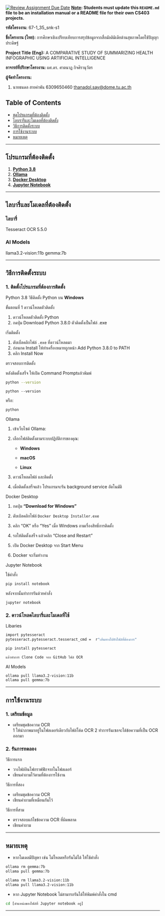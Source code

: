 [![Review Assignment Due Date](https://classroom.github.com/assets/deadline-readme-button-22041afd0340ce965d47ae6ef1cefeee28c7c493a6346c4f15d667ab976d596c.svg)](https://classroom.github.com/a/w8H8oomW)
**<ins>Note</ins>: Students must update this `README.md` file to be an installation manual or a README file for their own CS403 projects.**

**รหัสโครงงาน:** 67-1_35_snk-s1

**ชื่อโครงงาน (ไทย):** การศึกษาเชิงเปรียบเทียบการสรุปข้อมูลจากสื่อมัลติมิเดียด้านสุขภาพโดยใช้ปัญญาประดิษฐ์

**Project Title (Eng):** A COMPARATIVE STUDY OF SUMMARIZING HEALTH INFOGRAPHIC USING ARTIFICIAL INTELLIGENCE

**อาจารย์ที่ปรึกษาโครงงาน:** ผศ.ดร. ศาตนาฏ กิจศิรานุวัตร

**ผู้จัดทำโครงงาน:** 
1. นายธนดล สายคำพัน 6309650460  thanadol.say@dome.tu.ac.th


## Table of Contents

- [ชุดโปรแกรมที่ต้องติดตั้ง](#ชุดโปรแกรมที่ต้องติดตั้ง)
- [ไลบรารีและโมเดลที่ต้องติดตั้ง](#ไลบรารีและโมเดลที่ต้องติดตั้ง)
- [วิธีการติดตั้งระบบ](#วิธีการติดตั้งระบบ)
- [การใช้งานระบบ](#การใช้งานระบบ)
- [หมายเหตุ](#หมายเหตุ)

---

## โปรแกรมที่ต้องติดตั้ง

1. [**Python 3.8**](https://www.python.org/downloads/)
2. [**Ollama**](https://ollama.com/download)
3. [**Docker Desktop**](https://www.docker.com/products/docker-desktop) 
4. [**Jupyter Notebook**](https://jupyter.org/install)

---

##  ไลบารี่และโมเดลที่ต้องติดตั้ง

### ไลบารี่
Tesseract OCR 5.5.0

###  AI Models 
llama3.2-vision:11b
gemma:7b

----------

## วิธีการติดตั้งระบบ

### 1. ติดตั้งโปรแกรมที่ต้องการติดตั้ง

Python 3.8
วิธีติดตั้ง Python บน **Windows**

ขั้นตอนที่ 1 ดาวน์โหลดตัวติดตั้ง
1. ดาวน์โหลดตัวติดตั้ง Python
2.  กดปุ่ม Download Python 3.8.0
    ตัวติดตั้งเป็นไฟล์ .exe
    
เริ่มติดตั้ง

1.  ดับเบิ้ลคลิกไฟล์ `.exe` ที่ดาวน์โหลดมา
2.  ก่อนกด Install ให้ทำเครื่องหมายถูกหน้า Add Python 3.8.0 to PATH       
3.  คลิก Install Now
   
ตรวจสอบการติดตั้ง

หลังติดตั้งเสร็จ ให้เปิด Command Promptแล้วพิมพ์

```bash
python --version 
```
`python --version` 

หรือ:


```bash
python
```
Ollama
1.  เข้าเว็บไซต์ Ollama: 
   
2.  เลือกไฟล์ติดตั้งตามระบบปฏิบัติการของคุณ:
    
    -   **Windows**
        
    -   **macOS**
        
    -   **Linux**
        
3.  ดาวน์โหลดไฟล์ และติดตั้ง
        
4.  เมื่อติดตั้งเสร็จแล้ว โปรแกรมจะรัน background service อัตโนมัติ

Docker Desktop
1. กดปุ่ม **“Download for Windows”** 
    
2. ดับเบิลคลิกไฟล์ `Docker Desktop Installer.exe`
    
2.  คลิก “OK” หรือ “Yes” เมื่อ Windows ถามเรื่องสิทธิ์การติดตั้ง
    
3.  รอให้ติดตั้งเสร็จ แล้วคลิก “Close and Restart” 
    
4.  เปิด Docker Desktop จาก Start Menu
 
5.  Docker จะเริ่มทำงาน 

Jupyter Notebook

ใช้คำสั่ง
```bash
pip install notebook
```
หลังจากนั้นทำการรันด้วยคำสั่ง
```bash
jupyter notebook
```

### 2. ดาวน์โหลดไลบารี่และโมเดลที่ใช้

Libaries

```bash
import pytesseract
pytesseract.pytesseract.tesseract_cmd =  r"เส้นทางไปยังไฟล์ที่ต้องการ"

pip install pytesseract

แล้วทำการ Clone Code จาก GitHub ไฟล์ OCR
```
AI Models 

```bash
ollama pull llama3.2-vision:11b
ollama pull gemma:7b
```
----------

## การใช้งานระบบ

### 1. เตรียมข้อมูล
- เตรียมชุดข้อความ OCR    
1 ให้นำภาพมาอยู่ในโฟลเดอร์เดียวกับไฟล์โค้ด OCR 
2 ทำการรันเซลจะได้ข้อความที่เป็น OCR ออกมา

### 2. รันการทดลอง
วิธีการแรก
-   วางไฟล์อินโฟกราฟฟิกจากในโฟลเดอร์ 
-   เขียนคำถามไว้ตามที่ต้องการใช้งาน

วิธีการที่สอง

- เตรียมชุดข้อความ OCR    
- เขียนคำถามที่เหมือนกันไว้


วิธีการที่สาม

- ตรวจสอบแก้ไขข้อความ OCR ที่ผิดพลาด
- เขียนคำถาม

---
## หมายเหตุ

-   หากโมเดลมีปัญหา เช่น ไม่โหลดหรือรันไม่ได้ ให้ใช้คำสั่ง
    
```bash
ollama rm gemma:7b
ollama pull gemma:7b

ollama rm llama3.2-vision:11b
ollama pull llama3.2-vision:11b
```

-   หาก Jupyter Notebook ไม่สามารถรันได้ให้พิมพ์คำสั่งใน cmd  

 ```bash
 cd [ตำแหน่งของไฟล์ที่ Jupyter notebook อยู่] 
```
    
----------

